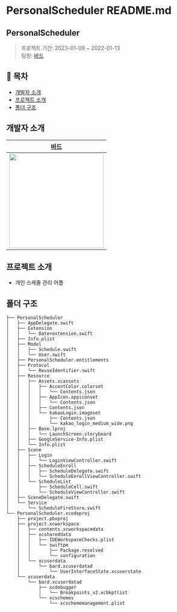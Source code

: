 # PersonalScheduler README.md

## PersonalScheduler
> 프로젝트 기간: 2023-01-09 ~ 2022-01-13</br>
> 팀원: [바드](https://github.com/bar-d)
## 📑 목차
- [개발자 소개](#개발자-소개)
- [프로젝트 소개](#프로젝트-소개)
- [폴더 구조](#폴더-구조)
## 개발자 소개
|[바드](https://github.com/bar-d)|
|:---:|
| <img src = "https://i.imgur.com/wXKAg8F.jpg" width="250" height="250">|




## 프로젝트 소개
- 개인 스케줄 관리 어플

## 폴더 구조
```
├── PersonalScheduler
│   ├── AppDelegate.swift
│   ├── Extension
│   │   └── Date+extension.swift
│   ├── Info.plist
│   ├── Model
│   │   ├── Schedule.swift
│   │   └── User.swift
│   ├── PersonalScheduler.entitlements
│   ├── Protocol
│   │   └── ReuseIdentifier.swift
│   ├── Resource
│   │   ├── Assets.xcassets
│   │   │   ├── AccentColor.colorset
│   │   │   │   └── Contents.json
│   │   │   ├── AppIcon.appiconset
│   │   │   │   └── Contents.json
│   │   │   ├── Contents.json
│   │   │   └── kakaoLogin.imageset
│   │   │       ├── Contents.json
│   │   │       └── kakao_login_medium_wide.png
│   │   ├── Base.lproj
│   │   │   └── LaunchScreen.storyboard
│   │   ├── GoogleService-Info.plist
│   │   └── Info.plist
│   ├── Scene
│   │   ├── Login
│   │   │   └── LoginViewController.swift
│   │   ├── ScheduleEnroll
│   │   │   ├── ScheduleDelegate.swift
│   │   │   └── ScheduleEnrollViewController.swift
│   │   └── ScheduleList
│   │       ├── ScheduleCell.swift
│   │       └── ScheduleViewController.swift
│   ├── SceneDelegate.swift
│   └── Service
│       └── ScheduleFireStore.swift
└── PersonalScheduler.xcodeproj
    ├── project.pbxproj
    ├── project.xcworkspace
    │   ├── contents.xcworkspacedata
    │   ├── xcshareddata
    │   │   ├── IDEWorkspaceChecks.plist
    │   │   └── swiftpm
    │   │       ├── Package.resolved
    │   │       └── configuration
    │   └── xcuserdata
    │       └── bard.xcuserdatad
    │           └── UserInterfaceState.xcuserstate
    └── xcuserdata
        └── bard.xcuserdatad
            ├── xcdebugger
            │   └── Breakpoints_v2.xcbkptlist
            └── xcschemes
                └── xcschememanagement.plist
```

